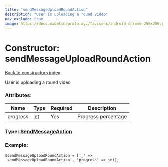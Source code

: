 ```yaml
---
title: "sendMessageUploadRoundAction"
description: "User is uploading a round video"
nav_exclude: true
image: https://docs.madelineproto.xyz/favicons/android-chrome-256x256.png
---
```

# Constructor: sendMessageUploadRoundAction  
[Back to constructors index](/API_docs/constructors/index.html)



User is uploading a round video

### Attributes:

| Name     |    Type       | Required | Description |
|----------|---------------|----------|-------------|
|progress|[int](/API_docs/types/int.html) | Yes|Progress percentage|



### Type: [SendMessageAction](/API_docs/types/SendMessageAction.html)


### Example:

```
$sendMessageUploadRoundAction = ['_' => 'sendMessageUploadRoundAction', 'progress' => int];
```  
